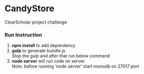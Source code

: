 # CandyStore
ClearScholar project challenge 


### Run Instruction
1. **npm install** to add dependency
2. **gulp** to generate bundle.js <br />
 	Stop the gulp and after that run below command
3. **node server** will run code on server. <br />
	Note: before running 'node server' start monodb on 27017 port

